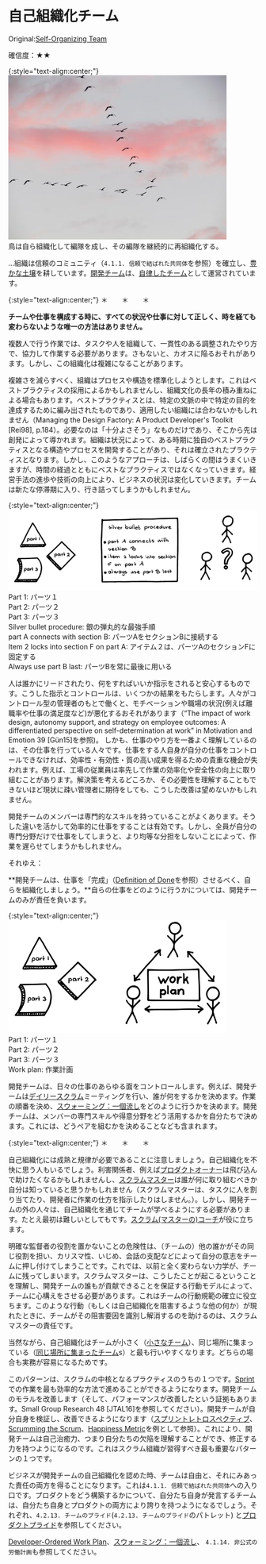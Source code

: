# 自己組織化チーム

 Original:[Self-Organizing Team](https://sites.google.com/a/scrumplop.org/published-patterns/product-organization-pattern-language/development-team/self-organizing-team)

確信度：★★

{:style="text-align:center;"}
![ch02_17_17_Self_Organizing_Team1](Images/ch02_17_17_Self_Organizing_Team1.png)<br>
鳥は自ら組織化して編隊を成し、その編隊を継続的に再組織化する。

...組織は信頼のコミュニティ（`4.1.1. 信頼で結ばれた共同体`を参照）を確立し、[豊かな土壌](ch02_03_3_Fertile_Soil.md)を耕しています。[開発チーム](ch02_14_14_Development_Team.md)は、[自律したチーム](ch02_16_16_Autonomous_Team.md)として運営されています。

{:style="text-align:center;"}
＊　　＊　　＊

**チームや仕事を構成する時に、すべての状況や仕事に対して正しく、時を経ても変わらないような唯一の方法はありません。**

複数人で行う作業では、タスクや人を組織して、一貫性のある調整されたやり方で、協力して作業する必要があります。さもないと、カオスに陥るおそれがあります。しかし、この組織化は複雑になることがあります。

複雑さを減らすべく、組織はプロセスや構造を標準化しようとします。これはベストプラクティスの採用によるかもしれませんし、組織文化の長年の積み重ねによる場合もあります。ベストプラクティスとは、特定の文脈の中で特定の目的を達成するために編み出されたものであり、適用したい組織には合わないかもしれません（Managing the Design Factory: A Product Developer's Toolkit [Rei98], p.184）。必要なのは「十分よさそう」なものだけであり、そこから先は創発によって導かれます。組織は状況によって、ある時期に独自のベストプラクティスとなる構造やプロセスを開発することがあり、それは確立されたプラクティスとなります。しかし、このようなアプローチは、しばらくの間はうまくいきますが、時間の経過とともにベストなプラクティスではなくなっていきます。経営手法の進歩や技術の向上により、ビジネスの状況は変化していきます。チームは新たな停滞期に入り、行き詰ってしまうかもしれません。

{:style="text-align:center;"}
![ch02_17_17_Self_Organizing_Team2](Images/ch02_17_17_Self_Organizing_Team2.png)<br>
Part 1: パーツ１<br>Part 2: パーツ２<br>Part 3: パーツ３<br>Silver bullet procedure: 銀の弾丸的な最強手順<br>part A connects with section B: パーツAをセクションBに接続する<br>Item 2 locks into section F on part A: アイテム２は、パーツAのセクションFに固定する<br>Always use part B last: パーツBを常に最後に用いる

人は誰かにリードされたり、何をすればいいか指示をされると安心するものです。こうした指示とコントロールは、いくつかの結果をもたらします。人々がコントロール型の管理者のもとで働くと、モチベーションや職場の状況(例えば離職率や仕事の満足度など)が悪化するおそれがあります（“The impact of work design, autonomy support, and strategy on employee outcomes: A differentiated perspective on self-determination at work” in Motivation and Emotion 39 [Gün15]を参照)。 しかも、仕事のやり方を一番よく理解しているのは、その仕事を行っている人々です。仕事をする人自身が自分の仕事をコントロールできなければ、効率性・有効性・質の高い成果を得るための貴重な機会が失われます。例えば、工場の従業員は率先して作業の効率化や安全性の向上に取り組むことがあります。解決策を考えるどころか、その必要性を理解することもできないほど現状に疎い管理者に期待をしても、こうした改善は望めないかもしれません。

開発チームのメンバーは専門的なスキルを持っていることがよくあります。そうした違いを活かして効率的に仕事をすることは有効です。しかし、全員が自分の専門分野だけで仕事をしてしまうと、より均等な分担をしないことによって、作業を遅らせてしまうかもしれません。

それゆえ：

**開発チームは、仕事を「完成」（[Definition of Done](https://sites.google.com/a/scrumplop.org/published-patterns/value-stream/definition-of-done)を参照）させるべく、自らを組織化しましょう。**自らの仕事をどのように行うかについては、開発チームのみが責任を負います。

{:style="text-align:center;"}
![ch02_17_17_Self_Organizing_Team3](Images/ch02_17_17_Self_Organizing_Team3.png)<br>
Part 1: パーツ１<br>Part 2: パーツ２<br>Part 3: パーツ３<br>Work plan: 作業計画

開発チームは、日々の仕事のあらゆる面をコントロールします。例えば、開発チームは​[デイリースクラム](ch02_30_29_Daily_Scrum.md)ミーティングを行い、誰が何をするかを決めます。作業の順番を決め、​[スウォーミング：一個流し](ch02_26_25_Swarming_One_Piece_Continuous_Flow.md)をどのように行うかを決めます。開発チームは、メンバーの専門スキルや得意分野をどう活用するかを自分たちで決めます。これには、どうペアを組むかを決めることなども含まれます。

{:style="text-align:center;"}
＊　　＊　　＊

自己組織化には成熟と規律が必要であることに注意しましょう。自己組織化を不快に思う人もいるでしょう。利害関係者、例えば​[プロダクトオーナー](ch02_11_11_Product_Owner.md)​は飛び込んで助けたくなるかもしれませんし、[スクラムマスター](ch02_20_19_ScrumMaster.md)は誰が何に取り組むべきか自分は知っていると思うかもしれません（スクラムマスターは、タスクに人を割り当てたり、開発者に作業の仕方を指示したりはしません。）。しかし、開発チームの外の人々は、自己組織化を通じてチームが学べるようにする必要があります。たとえ最初は難しいとしてもです。[スクラム(マスターの)コーチ](ch02_23_22_Scrum_Master_Coach.md)が役に立ちます。

明確な監督者の役割を置かないことの危険性は、（チームの）他の誰かがその同じ役割を担い、カリスマ性、いじめ、会話の支配などによって自分の意志をチームに押し付けてしまうことです。これでは、以前と全く変わらない力学が、チームに残ってしまいます。スクラムマスターは、こうしたことが起こるということを理解し、開発チームの誰もが貢献できることを保証する行動モデルによって、チームに心構えをさせる必要があります。これはチームの行動規範の確立に役立ちます。このような行動（もしくは自己組織化を阻害するような他の何か）が現れたときに、チームがその阻害要因を識別し解消するのを助けるのは、スクラムマスターの責任です。

当然ながら、自己組織化はチームが小さく（[小さなチーム](ch02_09_9_Small_Teams.md)）、同じ場所に集まっている（[同じ場所に集まったチーム](ch02_08_8_Collocated_Team.md)​s）と最も行いやすくなります。どちらの場合も実務が容易になるためです。

このパターンは、スクラムの中核となるプラクティスのうちの１つです。​[Sprint](https://sites.google.com/a/scrumplop.org/published-patterns/value-stream/sprint)​での作業を最も効率的な方法で進めることができるようになります。開発チームのモラルを改善します（そして、パフォーマンスが改善したという証拠もあります。Small Group Research 48 [JTAL16]を参照してください）。開発チームが自分自身を検証し、改善できるようになります（​[スプリントレトロスペクティブ](ch02_37_36_Sprint_Retrospective.md)、[Scrumming the Scrum](https://sites.google.com/a/scrumplop.org/published-patterns/retrospective-pattern-language/scrumming-the-scrum)、[Happiness Metric](https://sites.google.com/a/scrumplop.org/published-patterns/retrospective-pattern-language/happiness-metric)を例として参照）。これにより、開発チームは自己治癒力、つまり自分たちの欠陥を理解することができ、修正する力を持つようになるのです。これはスクラム組織が習得すべき最も重要なパターンの１つです。

ビジネスが開発チームの自己組織化を認めた時、チームは自由と、それにみあった責任の両方を得ることになります。これは`4.1.1. 信頼で結ばれた共同体`への入り口です。プロダクトをどう構築するかについて、自分たち自身が発言するチームは、自分たち自身とプロダクトの両方により誇りを持つようになるでしょう。それぞれ、`4.2.13. チームのプライド`(`4.2.13. チームのプライド`のパトレット) と[プロダクトプライド](ch02_39_38_Product_Pride.md)を参照してください。

[Developer-Ordered Work Plan](https://sites.google.com/a/scrumplop.org/published-patterns/value-stream/sprint-backlog/developer-ordered-work-plan)、[スウォーミング：一個流し](ch02_26_25_Swarming_One_Piece_Continuous_Flow.md)、 `4.1.14. 非公式の労働計画`も参照してください。

